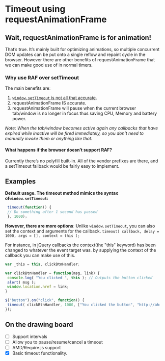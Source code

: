 # Timeout using requestAnimationFrame

## Wait, requestAnimationFrame is for animation!
That’s true. It’s mainly built for optimizing animations, so multiple concurrent DOM updates can be put onto a single reflow and repaint cycle in the browser. However there are other benefits of requestAnimationFrame that we can make good use of in normal timers.

### Why use RAF over setTimeout
The main benefits are:

1. [`window.setTimeout` is not all that accurate](http://ejohn.org/blog/accuracy-of-javascript-time/).
2. requestAnimationFrame IS accurate.
3. requestAnimationFrame will pause when the current browser tab/window is no longer in focus thus saving CPU, Memory and battery power.

*Note: When the tab/window becomes active again any callbacks that have expired while inactive will be fired immediately, so you don’t need to manually invoke them or anything like that.*

#### What happens if the browser doesn’t support RAF?
Currently there’s no polyfill built-in. All of the vendor prefixes are there, and a setTimeout fallback would be fairly easy to implement.

## Examples
**Default usage. The timeout method mimics the syntax of`window.setTimeout`:**
```JavaScript
 timeout(function() {
 // Do something after 1 second has passed
 }, 1000);
```

**However, there are more options**:
Unlike `window.setTimeout`, you can also set the context and arguments for the callback.
`timeout( callback, delay = 1000, args = [], context = this );`

For instance, in jQuery callbacks the context(the "this" keyword) has been changed to whatever the event target was.
by supplying the context of the callback you can make use of this.

```JavaScript
var _this = this, clickBtnHandler;

var clickBtnHandler = function(msg, link) {
 console.log( "You clicked ", this ); // Outputs the button clicked
 alert( msg );
 window.location.href = link;
}

$("button").on("click", function() {
 timeout( clickBtnHandler, 1000, ["You clicked the button", "http://ahrengot.com/"], this );
});
```

## On the drawing board

- [ ] Support intervals
- [ ] Allow you to pause/resume/cancel a timeout
- [ ] AMD/Require.js support
- [x] Basic timeout functionality.